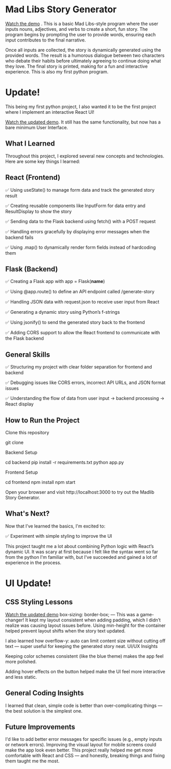 # Mad Libs Story Generator
[Watch the demo](https://github.com/cris-mbici/madlib-story.py/blob/main/madlib.mp4)
. This is a basic Mad Libs-style program where the user inputs nouns, adjectives, and verbs to create a short, fun story. The program begins by prompting the user to provide words, ensuring each input contributes to the final narrative.

Once all inputs are collected, the story is dynamically generated using the provided words. The result is a humorous dialogue between two characters who debate their habits before ultimately agreeing to continue doing what they love. The final story is printed, making for a fun and interactive experience.
This is also my first python program.

# Update!
This being my first python project, I also wanted it to be the first project where I implement an interactive React UI!

[Watch the updated demo](https://github.com/cris-mbici/madlib-story.py/raw/main/madlib_updated_demo.mp4). It still has the same functionality, but now has a bare minimum User Interface. 

## What I Learned

Throughout this project, I explored several new concepts and technologies. Here are some key things I learned:

## React (Frontend)

✅ Using useState() to manage form data and track the generated story result

✅ Creating reusable components like InputForm for data entry and ResultDisplay to show the story

✅ Sending data to the Flask backend using fetch() with a POST request

✅ Handling errors gracefully by displaying error messages when the backend fails

✅ Using .map() to dynamically render form fields instead of hardcoding them

## Flask (Backend)

✅ Creating a Flask app with app = Flask(__name__)

✅ Using @app.route() to define an API endpoint called /generate-story

✅ Handling JSON data with request.json to receive user input from React

✅ Generating a dynamic story using Python’s f-strings

✅ Using jsonify() to send the generated story back to the frontend

✅ Adding CORS support to allow the React frontend to communicate with the Flask backend

## General Skills

✅ Structuring my project with clear folder separation for frontend and backend

✅ Debugging issues like CORS errors, incorrect API URLs, and JSON format issues

✅ Understanding the flow of data from user input → backend processing → React display

## How to Run the Project

Clone this repository

 git clone <repository-url>

Backend Setup

cd backend
pip install -r requirements.txt
python app.py

Frontend Setup

cd frontend
npm install
npm start

Open your browser and visit http://localhost:3000 to try out the Madlib Story Generator.

## What's Next?

Now that I’ve learned the basics, I'm excited to:

✅ Experiment with simple styling to improve the UI

This project taught me a lot about combining Python logic with React’s dynamic UI. It was scary at first because I felt like the syntax went so far from the python I'm familiar with, but I've succeeded and gained a lot of experience in the process.

# UI Update!
## CSS Styling Lessons
[Watch the updated demo]()
box-sizing: border-box; — This was a game-changer! It kept my layout consistent when adding padding, which I didn’t realize was causing layout issues before.
Using min-height for the container helped prevent layout shifts when the story text updated.

I also learned how overflow-y: auto can limit content size without cutting off text — super useful for keeping the generated story neat.
UI/UX Insights

Keeping color schemes consistent (like the blue theme) makes the app feel more polished.

Adding hover effects on the button helped make the UI feel more interactive and less static.

## General Coding Insights
I learned that clean, simple code is better than over-complicating things — the best solution is the simplest one.

## Future Improvements
I'd like to add better error messages for specific issues (e.g., empty inputs or network errors).
Improving the visual layout for mobile screens could make the app look even better.
This project really helped me get more comfortable with React and CSS — and honestly, breaking things and fixing them taught me the most.

